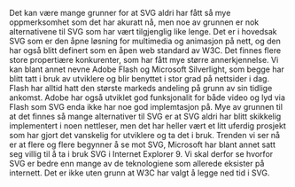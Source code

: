 
Det kan være mange grunner for at SVG aldri har fått så mye oppmerksomhet som det har
akuratt nå, men noe av grunnen er nok alternativene til SVG som har vært tilgjenglig
like lenge. Det er i hovedsak SVG som er den åpne løsning for multimedia og animasjon
på nett, og den har også blitt definert som en åpen web standard av W3C. Det finnes
flere store propertiære konkurenter, som har fått mye større annerkjennelse. Vi kan 
blant annet nevne Adobe Flash og Microsoft Silverlight, som begge har blitt tatt i
bruk av utviklere og blir benyttet i stor grad på nettsider i dag. Flash har alltid
hatt den største markeds andeling på grunn av sin tidlige ankomst. Adobe har også
utviklet god funksjonalit for både video og lyd via Flash som SVG enda ikke har noe
god implemtasjon på. Mye av grunnen til at det finnes så mange alternativer til SVG
er at SVG aldri har blitt skikkelig implementert i noen nettleser, men det har heller
vært et litt uferdig prosjekt som har gjort det vanskelig for utviklere og ta det i
bruk. Trenden vi ser nå er at flere og flere begynner å se mot SVG, Microsoft har
blant annet satt seg villig til å ta i bruk SVG i Internet Explorer 9. Vi skal derfor
se hvorfor SVG er bedre enn mange av de teknologiene som allerede eksister på internett.
Det er ikke uten grunn at W3C har valgt å legge ned tid i SVG.
